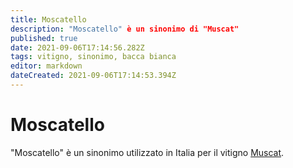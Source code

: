 ```yaml
---
title: Moscatello
description: "Moscatello" è un sinonimo di "Muscat"
published: true
date: 2021-09-06T17:14:56.282Z
tags: vitigno, sinonimo, bacca bianca
editor: markdown
dateCreated: 2021-09-06T17:14:53.394Z
---
```


# Moscatello

"Moscatello" è un sinonimo utilizzato in Italia per il vitigno [Muscat](/vitigni/Francia/bacca-bianca/muscat).